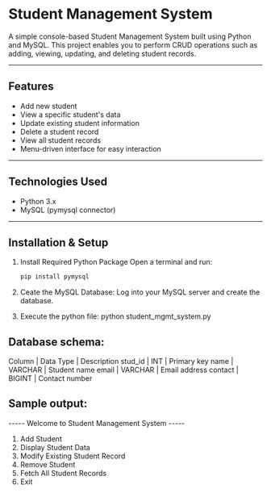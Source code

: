 

# Student Management System

A simple console-based Student Management System built using Python and MySQL. This project enables you to perform CRUD operations such as adding, viewing, updating, and deleting student records.

---

## Features

- Add new student
- View a specific student's data
- Update existing student information
- Delete a student record
- View all student records
- Menu-driven interface for easy interaction

---

## Technologies Used

- Python 3.x
- MySQL (pymysql connector)

---

## Installation & Setup

1. Install Required Python Package
   Open a terminal and run:
   ```bash
   pip install pymysql

2. Ceate the MySQL Database:
   Log into your MySQL server and create the database.

3. Execute the python file:
   python student_mgmt_system.py

   
## Database schema:
   
   Column    | Data Type | Description
   stud_id   | INT       | Primary key
   name      | VARCHAR   | Student name
   email     | VARCHAR   | Email address
   contact   | BIGINT    | Contact number
   
   
## Sample output:
   
   ----- Welcome to Student Management System -----
   
   1. Add Student  
   2. Display Student Data  
   3. Modify Existing Student Record  
   4. Remove Student  
   5. Fetch All Student Records  
   6. Exit  
